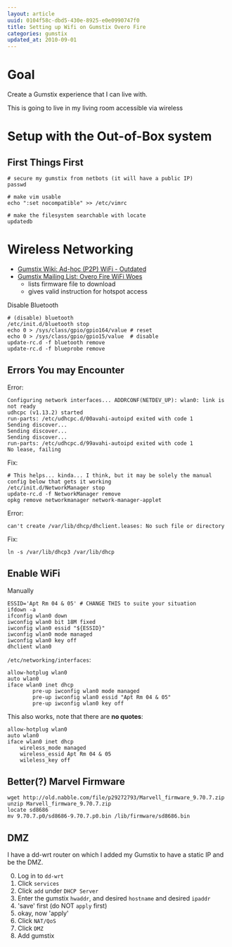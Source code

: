 ```yaml
---
layout: article
uuid: 0104f58c-dbd5-430e-8925-e0e0990747f0
title: Setting up Wifi on Gumstix Overo Fire
categories: gumstix
updated_at: 2010-09-01
---
```

Goal
====

Create a Gumstix experience that I can live with.

This is going to live in my living room accessible via wireless

Setup with the Out-of-Box system
====

First Things First
----

    # secure my gumstix from netbots (it will have a public IP)
    passwd

    # make vim usable
    echo ":set nocompatible" >> /etc/vimrc

    # make the filesystem searchable with locate
    updatedb

Wireless Networking
====

  * [Gumstix Wiki: Ad-hoc (P2P) WiFi - Outdated](http://www.gumstix.net/wiki/index.php?title=Creating_an_Ad-hoc_Wireless_Network)
  * [Gumstix Mailing List: Overo Fire WiFi Woes](http://old.nabble.com/WiFi-on-Overo-Fire-tt28865937.html#a29272620)
    * lists firmware file to download
    * gives valid instruction for hotspot access

Disable Bluetooth

    # (disable) bluetooth 
    /etc/init.d/bluetooth stop
    echo 0 > /sys/class/gpio/gpio164/value # reset
    echo 0 > /sys/class/gpio/gpio15/value  # disable
    update-rc.d -f bluetooth remove
    update-rc.d -f blueprobe remove

Errors You may Encounter
-----

Error:

    Configuring network interfaces... ADDRCONF(NETDEV_UP): wlan0: link is not ready
    udhcpc (v1.13.2) started
    run-parts: /etc/udhcpc.d/00avahi-autoipd exited with code 1
    Sending discover...
    Sending discover...
    Sending discover...
    run-parts: /etc/udhcpc.d/99avahi-autoipd exited with code 1
    No lease, failing

Fix:

    # This helps... kinda... I think, but it may be solely the manual config below that gets it working
    /etc/init.d/NetworkManager stop
    update-rc.d -f NetworkManager remove
    opkg remove networkmanager network-manager-applet

Error:

    can't create /var/lib/dhcp/dhclient.leases: No such file or directory

Fix:

    ln -s /var/lib/dhcp3 /var/lib/dhcp

Enable WiFi
----

Manually

    ESSID='Apt Rm 04 & 05' # CHANGE THIS to suite your situation
    ifdown -a
    ifconfig wlan0 down
    iwconfig wlan0 bit 18M fixed
    iwconfig wlan0 essid "${ESSID}"
    iwconfig wlan0 mode managed
    iwconfig wlan0 key off
    dhclient wlan0

`/etc/networking/interfaces`:

    allow-hotplug wlan0
    auto wlan0
    iface wlan0 inet dhcp
            pre-up iwconfig wlan0 mode managed
            pre-up iwconfig wlan0 essid "Apt Rm 04 & 05"
            pre-up iwconfig wlan0 key off

This also works, note that there are **no quotes**:

    allow-hotplug wlan0
    auto wlan0
    iface wlan0 inet dhcp
        wireless_mode managed
        wireless_essid Apt Rm 04 & 05
        wileless_key off


Better(?) Marvel Firmware
----

    wget http://old.nabble.com/file/p29272793/Marvell_firmware_9.70.7.zip
    unzip Marvell_firmware_9.70.7.zip
    locate sd8686
    mv 9.70.7.p0/sd8686-9.70.7.p0.bin /lib/firmware/sd8686.bin

DMZ
----

I have a dd-wrt router on which I added my Gumstix to have a static IP and be the DMZ.

  0. Log in to `dd-wrt`
  0. Click `services`
  0. Click `add` under `DHCP Server`
  0. Enter the gumstix `hwaddr`, and desired `hostname` and desired `ipaddr`
  0. 'save' first (do NOT `apply` first)
  0. okay, now 'apply'
  0. Click `NAT/QoS`
  0. Click `DMZ`
  0. Add gumstix
